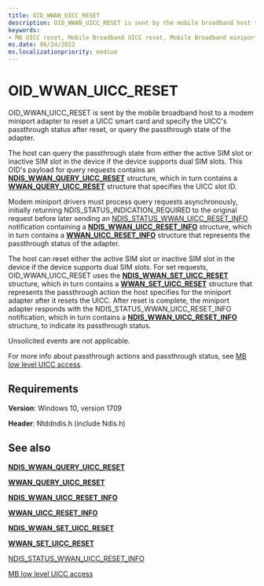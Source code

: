```yaml
---
title: OID_WWAN_UICC_RESET
description: OID_WWAN_UICC_RESET is sent by the mobile broadband host to a modem miniport adapter to reset a UICC smart card.
keywords:
- MB UICC reset, Mobile Broadband UICC reset, Mobile Broadband miniport driver UICC reset
ms.date: 06/24/2022
ms.localizationpriority: medium
---
```


# OID_WWAN_UICC_RESET

OID_WWAN_UICC_RESET is sent by the mobile broadband host to a modem miniport adapter to reset a UICC smart card and specify the UICC's passthrough status after reset, or query the passthrough state of the adapter.

The host can query the passthrough state from either the active SIM slot or inactive SIM slot in the device if the device supports dual SIM slots. This OID's payload for query requests contains an [**NDIS_WWAN_QUERY_UICC_RESET**](/windows-hardware/drivers/ddi/ndiswwan/ns-ndiswwan-ndis_wwan_query_uicc_reset) structure, which in turn contains a [**WWAN_QUERY_UICC_RESET**](/windows-hardware/drivers/ddi/wwan/ns-wwan-wwan_query_uicc_reset) structure that specifies the UICC slot ID.

Modem miniport drivers must process query requests asynchronously, initially returning NDIS_STATUS_INDICATION_REQUIRED to the original request before later sending an [NDIS_STATUS_WWAN_UICC_RESET_INFO](ndis-status-wwan-uicc-reset-info.md) notification containing a [**NDIS_WWAN_UICC_RESET_INFO**](/windows-hardware/drivers/ddi/ndiswwan/ns-ndiswwan-_ndis_wwan_uicc_reset_info) structure, which in turn contains a [**WWAN_UICC_RESET_INFO**](/windows-hardware/drivers/ddi/wwan/ns-wwan-_wwan_uicc_reset_info) structure that represents the passthrough status of the adapter.

The host can reset either the active SIM slot or inactive SIM slot in the device if the device supports dual SIM slots. For set requests, OID_WWAN_UICC_RESET uses the [**NDIS_WWAN_SET_UICC_RESET**](/windows-hardware/drivers/ddi/ndiswwan/ns-ndiswwan-_ndis_wwan_set_uicc_reset) structure, which in turn contains a [**WWAN_SET_UICC_RESET**](/windows-hardware/drivers/ddi/wwan/ns-wwan-_wwan_set_uicc_reset) structure that represents the passthrough action the host specifies for the miniport adapter after it resets the UICC. After reset is complete, the miniport adapter responds with the NDIS_STATUS_WWAN_UICC_RESET_INFO notification, which in turn contains a [**NDIS_WWAN_UICC_RESET_INFO**](/windows-hardware/drivers/ddi/ndiswwan/ns-ndiswwan-_ndis_wwan_uicc_reset_info) structure, to indicate its passthrough status.

Unsolicited events are not applicable.

For more info about passthrough actions and passthrough status, see [MB low level UICC access](mb-low-level-uicc-access.md).

## Requirements

**Version**: Windows 10, version 1709

**Header**: Ntddndis.h (include Ndis.h)

## See also

[**NDIS_WWAN_QUERY_UICC_RESET**](/windows-hardware/drivers/ddi/ndiswwan/ns-ndiswwan-ndis_wwan_query_uicc_reset)

[**WWAN_QUERY_UICC_RESET**](/windows-hardware/drivers/ddi/wwan/ns-wwan-wwan_query_uicc_reset)

[**NDIS_WWAN_UICC_RESET_INFO**](/windows-hardware/drivers/ddi/ndiswwan/ns-ndiswwan-_ndis_wwan_uicc_reset_info)

[**WWAN_UICC_RESET_INFO**](/windows-hardware/drivers/ddi/wwan/ns-wwan-_wwan_uicc_reset_info)

[**NDIS_WWAN_SET_UICC_RESET**](/windows-hardware/drivers/ddi/ndiswwan/ns-ndiswwan-_ndis_wwan_set_uicc_reset)

[**WWAN_SET_UICC_RESET**](/windows-hardware/drivers/ddi/wwan/ns-wwan-_wwan_set_uicc_reset)

[NDIS_STATUS_WWAN_UICC_RESET_INFO](ndis-status-wwan-uicc-reset-info.md)

[MB low level UICC access](mb-low-level-uicc-access.md)
